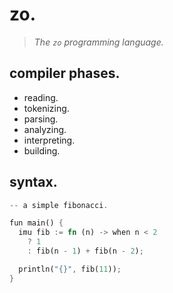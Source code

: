 # zo.

> *The `zo` programming language.*

## compiler phases.

- reading.
- tokenizing.
- parsing.
- analyzing.
- interpreting.
- building.

## syntax.

```rs
-- a simple fibonacci.

fun main() {
  imu fib := fn (n) -> when n < 2 
    ? 1
    : fib(n - 1) + fib(n - 2);

  println("{}", fib(11));
}
```
